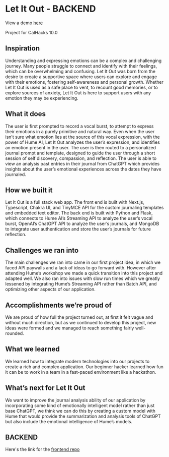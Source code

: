 # Let It Out - BACKEND

View a demo [here](https://devpost.com/software/let-it-out-b2xp8u)

Project for CalHacks 10.0

## Inspiration

Understanding and expressing emotions can be a complex and challenging journey. Many people struggle to connect and identify with their feelings, which can be overwhelming and confusing. Let It Out was born from the desire to create a supportive space where users can explore and engage with their emotions, fostering self-awareness and personal growth. Whether Let It Out is used as a safe place to vent, to recount good memories, or to explore sources of anxiety, Let It Out is here to support users with any emotion they may be experiencing.

## What it does

The user is first prompted to record a vocal burst, to attempt to express their emotions in a purely primitive and natural way. Even when the user isn’t sure what emotion lies at the source of this vocal expression, with the power of Hume AI, Let It Out analyzes the user’s expression, and identifies an emotion present in the user. The user is then routed to a personalized journal prompt and template, designed to guide the user through a short session of self discovery, compassion, and reflection. The user is able to view an analysis past entries in their journal from ChatGPT which provides insights about the user’s emotional experiences across the dates they have journaled.

## How we built it

Let It Out is a full stack web app. The front end is built with Next.js, Typescript, Chakra UI, and TinyMCE API for the custom journaling templates and embedded text editor. The back end is built with Python and Flask, which connects to Hume AI’s Streaming API to analyze the user’s vocal burst, OpenAI’s ChatGPT API to analyze the user’s journals, and MongoDB to integrate user authentication and store the user’s journals for future reflection.

## Challenges we ran into

The main challenges we ran into came in our first project idea, in which we faced API paywalls and a lack of ideas to go forward with. However after attending Hume’s workshop we made a quick transition into this project and adapted well. We also ran into issues with slow run times which we greatly lessened by integrating Hume’s Streaming API rather than Batch API, and optimizing other aspects of our application.

## Accomplishments we’re proud of

We are proud of how full the project turned out, at first it felt vague and without much direction, but as we continued to develop this project, new ideas were formed and we managed to reach something fairly well-rounded.

## What we learned

We learned how to integrate modern technologies into our projects to create a rich and complex application. Our beginner hacker learned how fun it can be to work in a team in a fast-paced environment like a hackathon.

## What’s next for Let It Out

We want to improve the journal analysis ability of our application by incorporating some kind of emotionally intelligent model rather than just base ChatGPT, we think we can do this by creating a custom model with Hume that would provide the summarization and analysis tools of ChatGPT but also include the emotional intelligence of Hume’s models.

## BACKEND

Here's the link for the [frontend repo](https://github.com/apolyeti/calhacks10.0)
